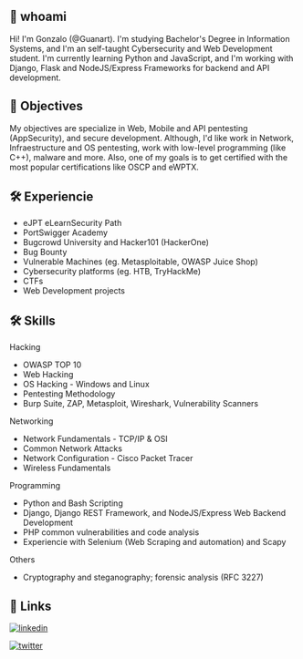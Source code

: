 ## 🚀 whoami
Hi! I'm Gonzalo (@Guanart). I'm studying Bachelor's Degree in Information Systems, and I'm an self-taught Cybersecurity and Web Development student.
I'm currently learning Python and JavaScript, and I'm working with Django, Flask and NodeJS/Express Frameworks for backend and API development.

## 🎯 Objectives
My objectives are specialize in Web, Mobile and API pentesting (AppSecurity), and secure development.
Although, I'd like work in Network, Infraestructure and OS pentesting, work with low-level programming (like C++), malware and more.
Also, one of my goals is to get certified with the most popular certifications like OSCP and eWPTX.

## 🛠 Experiencie
- eJPT eLearnSecurity Path
- PortSwigger Academy
- Bugcrowd University and Hacker101 (HackerOne)
- Bug Bounty
- Vulnerable Machines (eg. Metasploitable, OWASP Juice Shop)
- Cybersecurity platforms (eg. HTB, TryHackMe)
- CTFs
- Web Development projects

## 🛠 Skills
Hacking
- OWASP TOP 10
- Web Hacking
- OS Hacking - Windows and Linux
- Pentesting Methodology
- Burp Suite, ZAP, Metasploit, Wireshark, Vulnerability Scanners

Networking
- Network Fundamentals - TCP/IP & OSI
- Common Network Attacks
- Network Configuration - Cisco Packet Tracer
- Wireless Fundamentals

Programming
- Python and Bash Scripting
- Django, Django REST Framework, and NodeJS/Express Web Backend Development
- PHP common vulnerabilities and code analysis
- Experiencie with Selenium (Web Scraping and automation) and Scapy

Others
- Cryptography and steganography; forensic analysis (RFC 3227)

## 🔗 Links

[![linkedin](https://img.shields.io/badge/linkedin-0A66C2?style=for-the-badge&logo=linkedin&logoColor=white)](https://www.linkedin.com/in/gonzalo-benito/)

[![twitter](https://img.shields.io/badge/twitter-1DA1F2?style=for-the-badge&logo=twitter&logoColor=white)](https://twitter.com/Guanart2)

